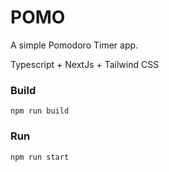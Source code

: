 # POMO

A simple Pomodoro Timer app.

Typescript + NextJs + Tailwind CSS

### Build

`npm run build`

### Run

`npm run start`
